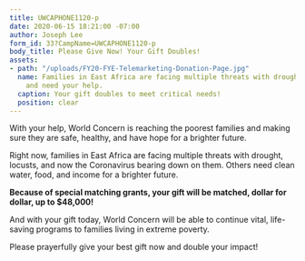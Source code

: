 ```yaml
---
title: UWCAPHONE1120-p
date: 2020-06-15 18:21:00 -07:00
author: Joseph Lee
form_id: 33?CampName=UWCAPHONE1120-p
body_title: Please Give Now! Your Gift Doubles!
assets:
- path: "/uploads/FY20-FYE-Telemarketing-Donation-Page.jpg"
  name: Families in East Africa are facing multiple threats with drought, locusts,
    and need your help.
  caption: Your gift doubles to meet critical needs!
  position: clear
---
```


With your help, World Concern is reaching the poorest families and making sure they are safe, healthy, and have hope for a brighter future. 

Right now, families in East Africa are facing multiple threats with drought, locusts, and now the Coronavirus bearing down on them. Others need clean water, food, and income for a brighter future. 

**Because of special matching grants, your gift will be matched, dollar for dollar, up to $48,000!**

And with your gift today, World Concern will be able to continue vital, life-saving programs to families living in extreme poverty. 

Please prayerfully give your best gift now and double your impact!
